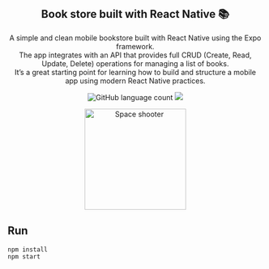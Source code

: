 <h2 align="center">
    Book store built with React Native 📚
</h2>

<p align="center">
  A simple and clean mobile bookstore built with React Native using the Expo framework. <br/> The app integrates with an API that provides full CRUD (Create, Read, Update, Delete) operations for managing a list of books. <br/> It’s a great starting point for learning how to build and structure a mobile app using modern React Native practices.
</p>

<p align="center">
  <img alt="GitHub language count" src="https://img.shields.io/github/languages/top/marismar/book-store?color=brightgreen" />
  <a href="https://www.linkedin.com/in/marismar/">
    <img src="https://img.shields.io/badge/linkedin-marismar-blue?logo=linkedin"/>
  </a>
</p>

<p align="center">
    <img alt="Space shooter" src=".github/book_store.gif" width="200px" />
</p>

## Run

```
npm install
npm start
```
